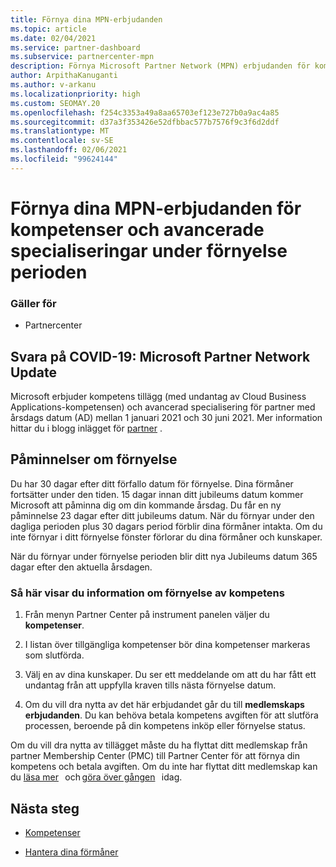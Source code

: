 ```yaml
---
title: Förnya dina MPN-erbjudanden
ms.topic: article
ms.date: 02/04/2021
ms.service: partner-dashboard
ms.subservice: partnercenter-mpn
description: Förnya Microsoft Partner Network (MPN) erbjudanden för kompetenser och avancerade specialiseringar – förnyelse perioden börjar med inköps datumet plus en dag.
author: ArpithaKanuganti
ms.author: v-arkanu
ms.localizationpriority: high
ms.custom: SEOMAY.20
ms.openlocfilehash: f254c3353a49a8aa65703ef123e727b0a9ac4a85
ms.sourcegitcommit: d37a3f353426e52dfbbac577b7576f9c3f6d2ddf
ms.translationtype: MT
ms.contentlocale: sv-SE
ms.lasthandoff: 02/06/2021
ms.locfileid: "99624144"
---
```

# <a name="renew-your-mpn-offers-for-competencies-and-advanced-specializations-during-the-renewal-window"></a>Förnya dina MPN-erbjudanden för kompetenser och avancerade specialiseringar under förnyelse perioden

### <a name="applies-to"></a>Gäller för

- Partnercenter

## <a name="responding-to-covid-19-microsoft-partner-network-update"></a>Svara på COVID-19: Microsoft Partner Network Update

Microsoft erbjuder kompetens tillägg (med undantag av Cloud Business Applications-kompetensen) och avancerad specialisering för partner med årsdags datum (AD) mellan 1 januari 2021 och 30 juni 2021. Mer information hittar du i blogg inlägget för [partner](https://blogs.partner.microsoft.com/mpn/responding-to-covid-19-microsoft-partner-network/) .

## <a name="renewal-reminders"></a>Påminnelser om förnyelse

Du har 30 dagar efter ditt förfallo datum för förnyelse. Dina förmåner fortsätter under den tiden. 15 dagar innan ditt jubileums datum kommer Microsoft att påminna dig om din kommande årsdag. Du får en ny påminnelse 23 dagar efter ditt jubileums datum. När du förnyar under den dagliga perioden plus 30 dagars period förblir dina förmåner intakta. Om du inte förnyar i ditt förnyelse fönster förlorar du dina förmåner och kunskaper.

När du förnyar under förnyelse perioden blir ditt nya Jubileums datum 365 dagar efter den aktuella årsdagen.

### <a name="how-to-view-competency-renewal-information"></a>Så här visar du information om förnyelse av kompetens

1. Från menyn Partner Center på instrument panelen väljer du **kompetenser**.  

2. I listan över tillgängliga kompetenser bör dina kompetenser markeras som slutförda.  

3. Välj en av dina kunskaper. Du ser ett meddelande om att du har fått ett undantag från att uppfylla kraven tills nästa förnyelse datum.

4. Om du vill dra nytta av det här erbjudandet går du till **medlemskaps erbjudanden**. Du kan behöva betala kompetens avgiften för att slutföra processen, beroende på din kompetens inköp eller förnyelse status.

Om du vill dra nytta av tillägget måste du ha flyttat ditt medlemskap från partner Membership Center (PMC) till Partner Center för att förnya din kompetens och betala avgiften. Om du inte har flyttat ditt medlemskap kan du [läsa mer](prepare-pmc-pc-migration.md)   och [göra över gången](https://partners.microsoft.com/partnerprogram/Welcome.aspx)   idag.  

## <a name="next-steps"></a>Nästa steg

- [Kompetenser](learn-about-competencies.md)

- [Hantera dina förmåner](manage-your-partner-network-benefits.md)

